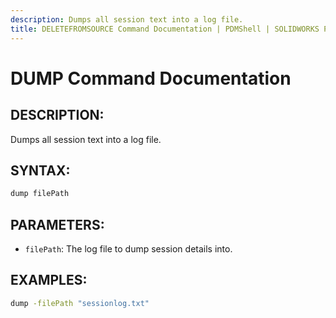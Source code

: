 ```yaml
---
description: Dumps all session text into a log file.
title: DELETEFROMSOURCE Command Documentation | PDMShell | SOLIDWORKS PDM
---
```

# DUMP Command Documentation

## DESCRIPTION:
Dumps all session text into a log file.

## SYNTAX:

```bash
dump filePath
```
## PARAMETERS:
 
- `filePath`: The log file to dump session details into.

## EXAMPLES:
```bash
dump -filePath "sessionlog.txt"
```